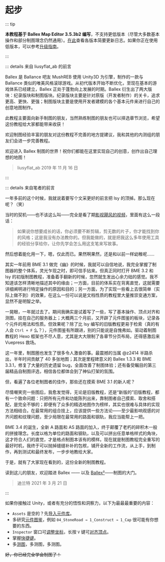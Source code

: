 # 起步

::: tip

**本教程基于 Ballex Map Editor 3.5.3b2 编写**，不支持更低版本（尽管大多数基本操作和部分制图理念仍然通用）。[在此](/migration/changelog.md)查看各版本简要更新日志。如果你正在使用低版本，可以参考[升级指南](/migration/guide.md)。

:::

::: details 来自 liusyflat_ab 的前言

Ballex 是 Ballance 吧友 MushREB 使用 Unity3D 为引擎，制作的一款与 Ballance 类似的唯美风格滚球游戏。从初代版本开始不断优化，至现在基本的游戏体系已经建立，Ballex 正处于蓬勃向上发展的时期。Ballex 衍生出了两大版块：纪录版块和制图版块。纪录版块主要是针对原版（开发者制作）的关卡，追求更高、更快、更强；制图版块主要是使用开发者建模的各个基本元件来进行自己的创意地图制作。

此教程主要面向新手制图的朋友，当然熟练制图的朋友也可以择选章节浏览，希望这份教程给大家都能带来收获！

欢迎制图经验丰富的朋友对这份教程不完善的地方提建议，我和其他的内测组的朋友们会进一步完善教程。

欢迎进入 Ballex 制图的世界！祝你们都能在这里实现自己的创意，创作出自己理想的地图！

> liusyflat_ab
> 2019 年 11 月 16 日

:::

::: details 来自笔者的前言

一年多前的这个时候，我就说着要写个文采更好的前言把 lsy 的顶掉。那么现在呢？（笑）

当时的契机——也不该这么叫——完全是看了期[影视飓风的视频](https://www.bilibili.com/video/BV187411j7ab)，里面有这么一段话：

> 如果说你想要成长的话，你必须要不断剪辑，剪无数的片子，你才能找到你的风格；这是我没有办法教你的。但我能做的，就是把我这么多年使用工具的经验分享给你，让你先学会怎么用这支笔来写故事。

然后想着能化用一下，嗯，仅此而已。果然啊果然，还是和以前一样幼稚呢……

其实一年前用 BME 3.1 做完《幽》的时候，我就可以自信地说，我完全掌握了制图器的整个体系，灵光乍现之时，即可信手拈来。但真正同时打开 BME 3.2 和 lsy 的初版制图教程，准备着手翻新的时候，忽然就生发出心余力绌的感觉。我不知道该怎样清晰地描述其中的缘由；一方面，目前的体系实在背离直觉，这就需要详细阐明进行特定操作的原因和目的；另一方面，为了实现一些看上去很简单（实际上做不到）的效果，在这么一份可以说是文档性质的教程里大量推崇变通方案，显然不是明智之举。

一晃眼，一年就过去了。期间我确实是试着写了一些，写了基本操作、顶点对齐和测图，挂在自己的服务器上；大概两三个月前，又开辟了元件图鉴的板块，记录各个元件的用法和性质。但效果呢？除了比 lsy 编写的旧版教程更易于检索（真的有人会 `Ctrl + F` 么？），元件图鉴有所跟进，别的只能说是自愧弗如。驱动着制图教程的 Hexo 框架也不尽人意，尤其是大大限制了各章节分页布局，还得感激后来 Vuepress 救场。

这一年里，制图圈也发生了很多令人激奋的事。最震撼的当属 @z2414 半路杀出，半年时间贡献了 40 多张地图；其次是里程碑意义的 Ballex 1.3.3 和 BME 3.3.1，修复了大量的历史遗留 bug，全面改善了制图体验；还有备受瞩目的第三届精品自制图评选，相信各位都体会到了神仙打架的氛围。

但，看遍了各位老制图者的佳作，那些还在摸索 BME 3.1 的新人呢？

尽情嘲笑完一些图后，我愈发觉得，无论是旧版教程，还是“新版的”旧版教程，都有一个致命问题：只把所有元件和功能陈列出来，靠制图者自己摸索、取舍和搭配，是完全不够的；即便有了众多的精选地图作为榜样，其实也很难与具体的实现方法相结合。在最常用的组合技上，应该提供一些方法论——至少最影响观感的对齐问题和纹理问题，至少局限在最常用的路面和钢轨，我应当能帮上一把。

BME 3.4 的诞生，全新 A 路面和 AS 路面的加入，终于颠覆了老朽的碎积木一般的拼接理念。长度以格为单位的路面和钢轨，以及可以拼出任意单格样式的角块，这才符合人们的直觉，才是格点制图本该有的模样。现在就是制图教程完全重写的最好时机，我终于可以抛掉缝缝补补的包袱，铺开全新的工作流，从上手，到制作，再到测试和最终发布，一步步地教给大家。

于是，就有了大家现在看到的，这份全新的制图教程。

读到这儿的朋友，欢迎踏进 Ballex —— 以及 [Ballex²](https://ballex2.dilant.cn)——制图的大门。

> 迪兰特
> 2021 年 3 月 21 日

:::

如果你接触过 Unity，或者有充分的悟性和洞察力，以下为最最最重要的内容：

- `Assets` 是空的？先[导入元件库](/start/preparation.md#导入元件库)。
- 多研究[元件图鉴](/glossary/)，例如 `04_StoneRoad → 1_Construct → 1_Cap` 很可能有你想要的东西。
- `Inspector` 窗口可[调整坐标](/start/alignment.md#坐标对齐)，长按 `V` 键可[对齐顶点](/start/alignment.md#顶点对齐)。
- 掌握[快捷键](/start/shortcuts.md)。
- 多[测图](/start/test-map.md)，多测图，多测图。

~~好，你已经完全学会制图了！~~
